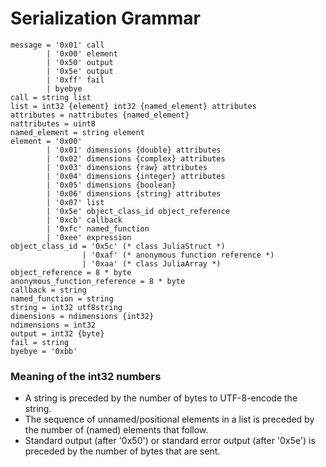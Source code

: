 # Serialization Grammar

    message = '0x01' call
            | '0x00' element
            | '0x50' output
            | '0x5e' output
            | '0xff' fail
            | byebye
    call = string list
    list = int32 {element} int32 {named_element} attributes
    attributes = nattributes {named_element}
    nattributes = uint8
    named_element = string element
    element = '0x00'
            | '0x01' dimensions {double} attributes
            | '0x02' dimensions {complex} attributes
            | '0x03' dimensions {raw} attributes
            | '0x04' dimensions {integer} attributes
            | '0x05' dimensions {boolean}
            | '0x06' dimensions {string} attributes
            | '0x07' list
            | '0x5e' object_class_id object_reference
            | '0xcb' callback
            | '0xfc' named_function
            | '0xee' expression
    object_class_id = '0x5c' (* class JuliaStruct *)
                    | '0xaf' (* anonymous function reference *)
                    | '0xaa' (* class JuliaArray *)
    object_reference = 8 * byte
    anonymous_function_reference = 8 * byte
    callback = string
    named_function = string
    string = int32 utf8string
    dimensions = ndimensions {int32}
    ndimensions = int32
    output = int32 {byte}
    fail = string
    byebye = '0xbb'

### Meaning of the int32 numbers
* A string is preceded by the number of bytes to UTF-8-encode the string.
* The sequence of unnamed/positional elements in a list is preceded by
  the number of (named) elements that follow.
* Standard output (after '0x50') or standard error output (after '0x5e')
  is preceded by the number of bytes that are sent.
